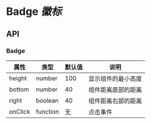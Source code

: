# Badge *徽标*

<example />

## API

### Badge

| 属性 | 类型 | 默认值 | 说明 |
| --- | --- | --- | --- |
| height | number | 100 | 显示组件的最小高度 |
| bottom | number | 40 | 组件距离底部的距离 |
| right | boolean | 40 | 组件距离右部的距离 |
| onClick | function | 无 | 点击事件 |
